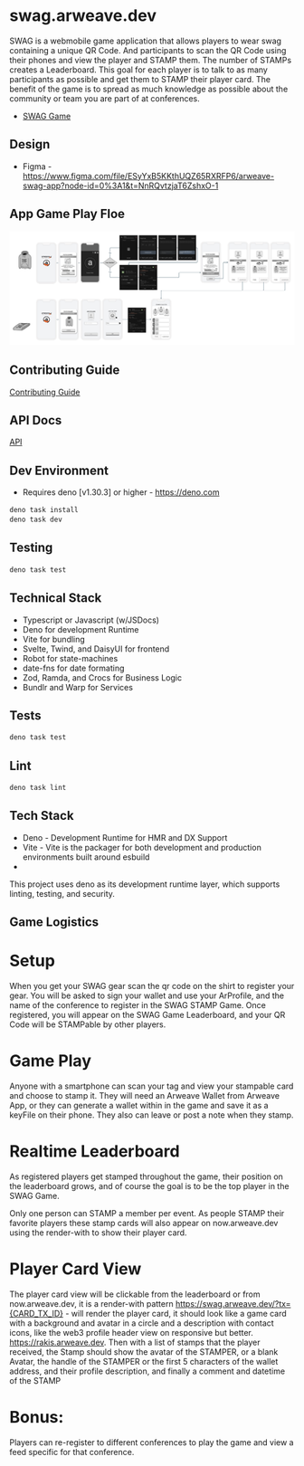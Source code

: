 # swag.arweave.dev

SWAG is a webmobile game application that allows players to wear swag containing
a unique QR Code. And participants to scan the QR Code using their phones and
view the player and STAMP them. The number of STAMPs creates a Leaderboard. This
goal for each player is to talk to as many participants as possible and get them
to STAMP their player card. The benefit of the game is to spread as much
knowledge as possible about the community or team you are part of at
conferences.

- [SWAG Game](https://swag.arweave.dev)

## Design

- Figma -
  https://www.figma.com/file/ESyYxB5KKthUQZ65RXRFP6/arweave-swag-app?node-id=0%3A1&t=NnRQvtzjaT6ZshxO-1

## App Game Play Floe

![Flow](StampGameFlow.png)

## Contributing Guide

[Contributing Guide](CONTRIBUTING.md)

## API Docs

[API](API.md)

## Dev Environment

- Requires deno [v1.30.3] or higher - https://deno.com

```sh
deno task install
deno task dev
```

## Testing

```sh
deno task test
```

## Technical Stack

- Typescript or Javascript (w/JSDocs)
- Deno for development Runtime
- Vite for bundling
- Svelte, Twind, and DaisyUI for frontend
- Robot for state-machines
- date-fns for date formating
- Zod, Ramda, and Crocs for Business Logic
- Bundlr and Warp for Services

## Tests

```sh
deno task test
```

## Lint

```sh
deno task lint
```

## Tech Stack

- Deno - Development Runtime for HMR and DX Support
- Vite - Vite is the packager for both development and production environments
  built around esbuild
-

This project uses deno as its development runtime layer, which supports linting,
testing, and security.

## Game Logistics

# Setup

When you get your SWAG gear scan the qr code on the shirt to register your gear.
You will be asked to sign your wallet and use your ArProfile, and the name of
the conference to register in the SWAG STAMP Game. Once registered, you will
appear on the SWAG Game Leaderboard, and your QR Code will be STAMPable by other
players.

# Game Play

Anyone with a smartphone can scan your tag and view your stampable card and
choose to stamp it. They will need an Arweave Wallet from Arweave App, or they
can generate a wallet within in the game and save it as a keyFile on their
phone. They also can leave or post a note when they stamp.

# Realtime Leaderboard

As registered players get stamped throughout the game, their position on the
leaderboard grows, and of course the goal is to be the top player in the SWAG
Game.

Only one person can STAMP a member per event. As people STAMP their favorite
players these stamp cards will also appear on now.arweave.dev using the
render-with to show their player card.

# Player Card View

The player card view will be clickable from the leaderboard or from
now.arweave.dev, it is a render-with pattern
https://swag.arweave.dev/?tx={CARD_TX_ID} - will render the player card, it
should look like a game card with a background and avatar in a circle and a
description with contact icons, like the web3 profile header view on responsive
but better. https://rakis.arweave.dev. Then with a list of stamps that the
player received, the Stamp should show the avatar of the STAMPER, or a blank
Avatar, the handle of the STAMPER or the first 5 characters of the wallet
address, and their profile description, and finally a comment and datetime of
the STAMP

# Bonus:

Players can re-register to different conferences to play the game and view a
feed specific for that conference.
